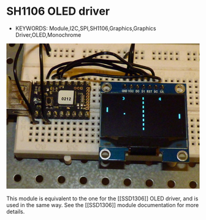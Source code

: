 <!--- Copyright (c) 2015 J H Richards. See the file LICENSE for copying permission. -->
SH1106 OLED driver
=====================

* KEYWORDS: Module,I2C,SPI,SH1106,Graphics,Graphics Driver,OLED,Monochrome

![Generic SH1106 display](SH1106/SH1106.jpg)

This module is equivalent to the one for the [[SSD1306]] OLED driver, and is used in the same way.
See the [[SSD1306]] module documentation for more details.
